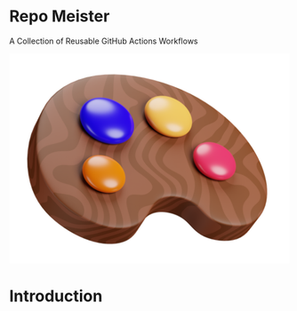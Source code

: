 # Repo Meister

A Collection of Reusable GitHub Actions Workflows

<div align="center">
  <img src="docs/repo-meister-logo.png" width="512"/>
</div>

# Introduction
